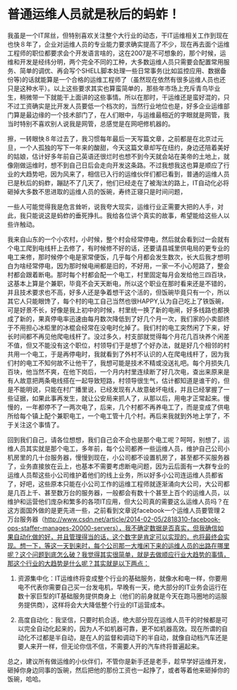# 普通运维人员就是秋后的蚂蚱！



我虽是一个IT屌丝，但特别喜欢关注整个大行业的动态，干IT运维相关工作到现在也快８年了，企业对运维人员的专业能力要求确实提高了不少，现在再去面个运维工程师的职位都要求会个开发语言啥的，这在2007是不可想象的，那个时候，运维和开发是经纬分明，两个完全不同的工种，大多数运维人员只需要会配置常用服务、简单的调优、再会写个SHELL脚本处理一些日常事务\(比如监控应用、数据备份等\)的话就能算是一个合格的运维工程师了（虽然现在依然有很多运维人员也还只是这种水平）。以上这些要求其实也算蛮简单的，那些年市场上充斥青鸟毕业生，稍微带一下就能干上面讲的这些事情。所以在那时，干运维还是蛮好混的，只不过工资确实是比开发人员要低一个档次的，当然行业地位也是，好多企业运维部门算是最边缘的一个技术部门了，在人们眼中，与运维最相近的字眼就是网管，我当时特别不喜欢别人说我是网管，总感觉是在网吧修机器的。

擦，一转眼快８年过去了，我习惯每年最后一天写篇文章，之前都是在北京过元旦，一个人孤独的写下一年来的酸甜，今天这篇文章却写在纽约，身边还陪着美好的姑娘，估计好多年前自己英语还很烂时也想不到今天就会站在美帝的土地上，就像刚做运维时，想不到自己日后会走向开发这条路。不过我想我这也算是顺应了行业的大趋势吧，因为风来了，相信已入行的运维伙伴们都已看到，普通的运维人员已是秋后的蚂蚱，蹦跶不了几天了，他们已经走在了被淘汰的路上，IT自动化必将砸掉大多数不思进取的运维人员的饭碗，寿终正寝只是时间问题，

一些人可能觉得我是危言耸听，说我夸大现实，运维行业正需要大把的人手，对此，我只能说这是蚂蚱的垂死挣扎。我给各位讲个真实的故事，希望能给这些人以些许触动。

我来自山东的一个小农村，小时候，整个村会经常停电，然后就会看到过一会就有个电工爬到电线杆上去修了，有时候修不好的话，还要请县城里供电局的更专业的电工来修，那时候停个电是家常便饭，几乎每个月都会发生数次，长大后我才想明白为啥经常停电，因为那时候电闸都是旧的，不好用，一家一不小心短路了，整会村都会跟着断电。那时每个村都会配一个电工，村里固定每月会发给他三四百块，这基本上算是个兼职，毕竟不会天天断电，所以这个职业在那时看来还是不错的，并且技术要求也不高，好多人还是争着想干这个活的，但饭碗毕竟只有一个，所以其它人只能眼馋了，每个村的电工自己当然也很HAPPY,认为自己吃上了铁饭碗，可是好景不长，好像是我上初中的时候，村里统一换了新的电闸，好多线路也都换成了新的，果真停电率迅速由每月数次降低到了好几个月一次，我们家的小卖部终于不用担心冰柜里的冰棍会经常在没电时化掉了。我们村的电工突然闲了下来，好长时间都不再见他爬电线杆了。没过多久，村支部就觉得每个月花几百块养个闲差不值，但又不能没有这个职位，村领导们于是想了个好办法，就是好几个相邻的村共用一个电工，于是再停电时，我就看到了外村不认识的人在爬电线杆了，因为我们村的电工不知何故不让他干了，我想可能是技术不精或没送礼吧。每个月损失几百块，他当然不爽，在他下岗后，一个月内村里连续断了好几次电，查出来原来是有人故意把两条电线搭在一起导致短路，村领导很生气，估计都知道是谁干的，但是不能明说，只能在村广播里说，已经发现有人故意破坏电线，并且已经掌握了一些证据，如果此事再发生，就让公安局来抓人了，从那以后，用电才正常起来。慢慢的，一年都停不了一两次电了，后来，几个村都不再养电工了，而是变成了供电所给每个镇上配个兼职电工，一个电工管十几个村。再后来我就到外地上学了，不于关注这个事情了。

回到我们自己，请各位想想，我们自己会不会也是那个电工呢？呵呵，别想了，运维人员其实就是那个电工，多年前，每个公司都养一些运维人员，维护自己公司小机房里的几十台服务器，慢慢到现在，小公司都不设置机房了，甚至都不买服务器了，业务直接放在云上，也基本不需要考虑断电问题，因为云后面有一大群专业的运维人员帮这些小公司维护着他们的线上业务，所以好多小公司连运维人员都省了，好吧，这些原本只能在小公司工作的运维工程师就逐渐涌向大公司，大公司都是几百上千、甚至数万台的服务器，一般都会有数十个甚至上百个的运维人员，以维护和运营他们庞杂和繁多的各项IT应用，但大公司真的需要这么运维人员吗？在这方面国外做的是更先进一些，之前看到文章说facebook一个运维人员要管理２万台服务器（http://www.csdn.net/article/2014-02-05/2818310-facebook-ops-staffer-manages-20000-servers），我不确定数据是否真实，但我确信如果自动化做的好，并且管理得当的话，这个数字是肯定可以实现的，也将最终会实现。想一下，等这一天到来时，每个公司那一大堆闲下来的运维人员的出路在哪里呢？这个问题到底怎么破？我觉得其实很简单，就是去做顺应行业大趋势的事情，那这个行业的大趋势是什么呢？其实就是以下两点：

1.	资源集中化：IT运维终将变成整个行业的基础服务，就像水和电一样，你要用电不代表你需要自己买一台发电机，早晚有一天，绝大部分的IT业务会运行在数十家巨型的IT基础服务提供商身上（他们的前身就是今天在跑马圈地的运服务提供商），这样将会大大降低整个行业的IT运营成本。

2.	高度自动化：我坚信，只要时机合适，绝大部分现在运维人员干的时候都是可以完全自动化起来的，因为人不如机器可靠，更不如机器高效。现在所谓的自动化不过都是半自动，是在人的监督和调动下的半自动，就像自动档汽车还是要人来开一样，但无论你信不信，不需要人开的汽车终将普遍起来。

总之，建议所有做运维的小伙伴们，不管你是新手还是老手，趁早学好运维开发，砸掉你身边同事的饭碗，然后把他的那份工资也一起挣了，或者等着他来砸掉你的饭碗，哈哈。



